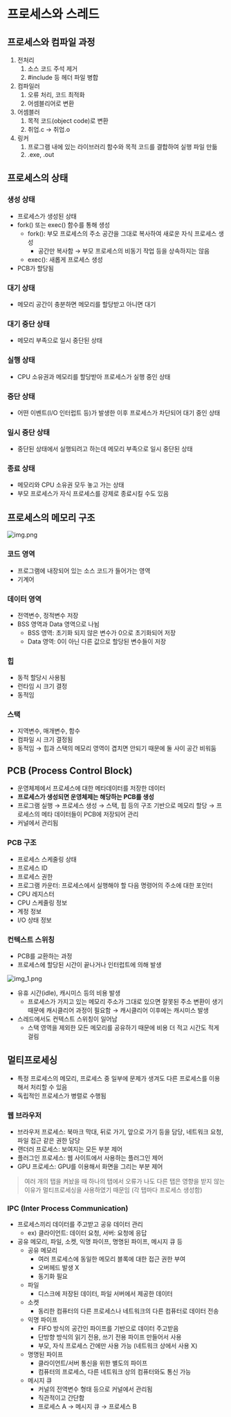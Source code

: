 

# 프로세스와 스레드

## 프로세스와 컴파일 과정

1. 전처리
    1. 소스 코드 주석 제거
    2. #include 등 헤더 파일 병합
2. 컴파일러
    1. 오류 처리, 코드 최적화
    2. 어셈블리어로 변환
3. 어셈블러
    1. 목적 코드(object code)로 변환
    2. 취업.c → 취업.o
4. 링커
    1. 프로그램 내에 있는 라이브러리 함수와 목적 코드를 결합하여 실행 파일 만듦
    2. .exe, .out

## 프로세스의 상태

### 생성 상태

- 프로세스가 생성된 상태
- fork() 또는 exec() 함수를 통해 생성
    - fork(): 부모 프로세스의 주소 공간을 그대로 복사하여 새로운 자식 프로세스 생성
        - 공간만 복사함 → 부모 프로세스의 비동기 작업 등을 상속하지는 않음
    - exec(): 새롭게 프로세스 생성
- PCB가 할당됨

### 대기 상태

- 메모리 공간이 충분하면 메모리를 할당받고 아니면 대기

### 대기 중단 상태

- 메모리 부족으로 일시 중단된 상태

### 실행 상태

- CPU 소유권과 메모리를 할당받아 프로세스가 실행 중인 상태

### 중단 상태

- 어떤 이벤트(I/O 인터럽트 등)가 발생한 이후 프로세스가 차단되어 대기 중인 상태

### 일시 중단 상태

- 중단된 상태에서 실행되려고 하는데 메모리 부족으로 일시 중단된 상태

### 종료 상태

- 메모리와 CPU 소유권 모두 놓고 가는 상태
- 부모 프로세스가 자식 프로세스를 강제로 종료시킬 수도 있음

## 프로세스의 메모리 구조

![img.png](image/프로세스%20메모리%20구조.png)

### 코드 영역

- 프로그램에 내장되어 있는 소스 코드가 들어가는 영역
- 기계어

### 데이터 영역

- 전역변수, 정적변수 저장
- BSS 영역과 Data 영역으로 나뉨
    - BSS 영역: 초기화 되지 않은 변수가 0으로 초기화되어 저장
    - Data 영역: 0이 아닌 다른 값으로 할당된 변수들이 저장

### 힙

- 동적 할당시 사용됨
- 런타임 시 크기 결정
- 동적임

### 스택

- 지역변수, 매개변수, 함수
- 컴파일 시 크기 결정됨
- 동적임 → 힙과 스택의 메모리 영역이 겹치면 안되기 때문에 둘 사이 공간 비워둠

## PCB (Process Control Block)

- 운영체제에서 프로세스에 대한 메타데이터를 저장한 데이터
- **프로세스가 생성되면 운영체제는 해당하는 PCB를 생성**
- 프로그램 실행 → 프로세스 생성 → 스택, 힙 등의 구조 기반으로 메모리 할당 → 프로세스의 메타 데이터들이 PCB에 저장되어 관리
- 커널에서 관리됨

### PCB 구조

- 프로세스 스케줄링 상태
- 프로세스 ID
- 프로세스 권한
- 프로그램 카운터: 프로세스에서 실행해야 할 다음 명령어의 주소에 대한 포인터
- CPU 레지스터
- CPU 스케줄링 정보
- 계정 정보
- I/O 상태 정보

### 컨텍스트 스위칭

- PCB를 교환하는 과정
- 프로세스에 할당된 시간이 끝나거나 인터럽트에 의해 발생

![img_1.png](image/컨텍스트%20스위칭.png)

- 유휴 시간(idle), 캐시미스 등의 비용 발생
    - 프로세스가 가지고 있는 메모리 주소가 그대로 있으면 잘못된 주소 변환이 생기 때문에 캐시클리어 과정이 필요함 → 캐시클리어 이후에는 캐시미스 발생
- 스레드에서도 컨텍스트 스위칭이 일어남
    - 스택 영역을 제외한 모든 메모리를 공유하기 때문에 비용 더 적고 시간도 적게 걸림


## 멀티프로세싱

- 특정 프로세스의 메모리, 프로세스 중 일부에 문제가 생겨도 다른 프로세스를 이용해서 처리할 수 있음
- 독립적인 프로세스가 병렬로 수행됨

### 웹 브라우저

- 브라우저 프로세스: 북마크 막대, 뒤로 가기, 앞으로 가기 등을 담당, 네트워크 요청, 파일 접근 같은 권한 담당
- 랜더러 프로세스: 보여지는 모든 부분 제어
- 플러그인 프로세스: 웹 사이트에서 사용하는 플러그인 제어
- GPU 프로세스: GPU를 이용해서 화면을 그리는 부분 제어

> 여러 개의 탭을 켜놨을 때 하나의 탭에서 오류가 나도 다른 탭은 영향을 받지 않는 이유가 멀티프로세싱을 사용하였기 때문임 (각 탭마다 프로세스 생성함)
>

### IPC (Inter Process Communication)

- 프로세스끼리 데이터를 주고받고 공유 데이터 관리
    - ex) 클라이언트: 데이터 요청, 서버: 요청에 응답
- 공유 메모리, 파일, 소켓, 익명 파이프, 명명된 파이프, 메시지 큐 등
    - 공유 메모리
        - 여러 프로세스에 동일한 메모리 블록에 대한 접근 권한 부여
        - 오버헤드 발생 X
        - 동기화 필요
    - 파일
        - 디스크에 저장된 데이터, 파일 서버에서 제공한 데이터
    - 소켓
        - 동리한 컴퓨터의 다른 프로세스나 네트워크의 다른 컴퓨터로 데이터 전송
    - 익명 파이프
        - FIFO 방식의 공간인 파이프를 기반으로 데이터 주고받음
        - 단방향 방식의 읽기 전용, 쓰기 전용 파이프 만들어서 사용
        - 부모, 자식 프로세스 간에만 사용 가능 (네트워크 상에서 사용 X)
    - 명명된 파이프
        - 클라이언트/서버 통신을 위한 별도의 파이프
        - 컴퓨터의 프로세스, 다른 네트워크 상의 컴퓨터와도 통신 가능
    - 메시지 큐
        - 커널의 전역변수 형태 등으로 커널에서 관리됨
        - 직관적이고 간단함
        - 프로세스 A → 메시지 큐 → 프로세스 B